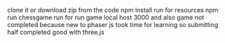 clone it or download zip from the code 
npm install run for resources
npm run chessgame run  for run game local host 3000
and also game not completed because new to phaser js took time for learning so submitting half completed
good with three.js
